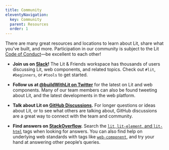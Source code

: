 ```yaml
---
title: Community
eleventyNavigation:
  key: Community
  parent: Resources
  order: 1
---
```


There are many great resources and locations to learn about Lit,
share what you've built, and more. Participation in our community is subject to the Lit
[Code of Conduct](https://github.com/lit/lit/blob/master/CODE_OF_CONDUCT.md)—be
excellent to each other!

*   **Join us on [Slack](/slack-invite/)!** The
    Lit & Friends workspace has thousands of users discussing Lit, web components, and related topics.
    Check out `#lit`, `#beginners`, or `#tools` to get started.

*   **Follow us at [@buildWithLit  on Twitter](https://twitter.com/buildWithLit)**
    for the latest on Lit and web components. Many
    of our team members can also be found tweeting about Lit,
    and the latest developments in the web platform.

*   **Talk about Lit on [GitHub Discussions](https://github.com/lit/lit/discussions).** For longer questions or ideas about Lit, or to see what others are talking about, GitHub discussions are a great way to connect with the team and community.

*   **Find answers on [StackOverflow](https://stackoverflow.com/questions/tagged/lit+or+lit-html+or+lit-element).**
    Search the [`lit`, `lit-element`, and `lit-html`](https://stackoverflow.com/questions/tagged/lit+or+lit-html+or+lit-element) tags when
    looking for answers. You can also find help on underlying web standards with
    tags like [`web-component`](https://stackoverflow.com/tags/web-component),
    and try your hand at answering other people’s queries.



